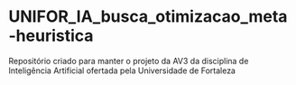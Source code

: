 # UNIFOR_IA_busca_otimizacao_meta-heuristica

Repositório criado para manter o projeto da AV3 da disciplina de Inteligência Artificial ofertada pela Universidade de Fortaleza
